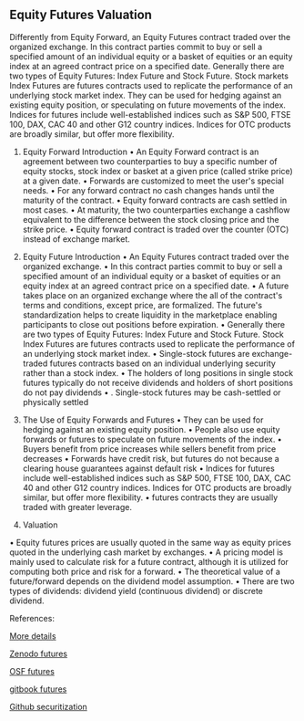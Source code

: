 ## Equity Futures Valuation
   
Differently from Equity Forward, an Equity Futures contract traded over the organized exchange. In this contract parties commit to buy or sell a specified amount of an individual equity or a basket of equities or an equity index at an agreed contract price on a specified date. Generally there are two types of Equity Futures: Index Future and Stock Future. Stock markets Index Futures are futures contracts used to replicate the performance of an underlying stock market index. They can be used for hedging against an existing equity position, or speculating on future movements of the index. Indices for futures include well-established indices such as S&P 500, FTSE 100, DAX, CAC 40 and other G12 country indices. Indices for OTC products are broadly similar, but offer more flexibility.

1.	Equity Forward Introduction
•	An Equity Forward contract is an agreement between two counterparties to buy a specific number of equity stocks, stock index or basket at a given price (called strike price) at a given date. 
•	Forwards are customized to meet the user's special needs. 
•	For any forward contract no cash changes hands until the maturity of the contract. 
•	Equity forward contracts are cash settled in most cases. 
•	At maturity, the two counterparties exchange a cashflow equivalent to the difference between the stock closing price and the strike price. 
•	Equity forward contract is traded over the counter (OTC) instead of exchange market. 

2.	Equity Future Introduction
•	An Equity Futures contract traded over the organized exchange. 
•	In this contract parties commit to buy or sell a specified amount of an individual equity or a basket of equities or an equity index at an agreed contract price on a specified date. 
•	A future takes place on an organized exchange where the all of the contract's terms and conditions, except price, are formalized. The future's standardization helps to create liquidity in the marketplace enabling participants to close out positions before expiration.
•	Generally there are two types of Equity Futures: Index Future and Stock Future. Stock Index Futures are futures contracts used to replicate the performance of an underlying stock market index. 
•	Single-stock futures are exchange-traded futures contracts based on an individual underlying security rather than a stock index.
•	The holders of long positions in single stock futures typically do not receive dividends and holders of short positions do not pay dividends
•	. Single-stock futures may be cash-settled or physically settled

3.	The Use of Equity Forwards and Futures
•	They can be used for hedging against an existing equity position.
•	People also use equity forwards or futures to speculate on future movements of the index. 
•	Buyers benefit from price increases while sellers benefit from price decreases
•	Forwards have credit risk, but futures do not because a clearing house guarantees against default risk
•	Indices for futures include well-established indices such as S&P 500, FTSE 100, DAX, CAC 40 and other G12 country indices. Indices for OTC products are broadly similar, but offer more flexibility. 
•	futures contracts they are usually traded with greater leverage.
4.	Valuation

•	Equity futures prices are usually quoted in the same way as equity prices quoted in the underlying cash market by exchanges.
•	A pricing model is mainly used to calculate risk for a future contract,  although it is utilized for computing both price and risk for a forward.
•	The theoretical value of a future/forward depends on the dividend model assumption.
•	There are two types of dividends: dividend yield (continuous dividend) or discrete dividend.



References:
   
[More details](./EqFuture-5.pdf)
   
[Zenodo futures](https://zenodo.org/record/6480510/files/Zenodo-EqFuture.pdf)

[OSF futures](https://osf.io/t5vnp/download)

[gitbook futures](https://deripricing.gitbook.io/equity-futures-and-forwards-pricing/)

[Github securitization](https://github.com/timxiao1203/MutualFundSecuritization)


